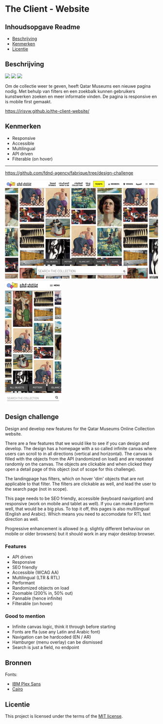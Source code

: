 # The Client - Website

## Inhoudsopgave Readme

  * [Beschrijving](#beschrijving)
  * [Kenmerken](#kenmerken)
  * [Licentie](#licentie)

## Beschrijving
<!-- In de Beschrijving staat hoe je project er uit ziet, hoe het werkt en wat je er mee kan. -->
<img src="https://github.com/user-attachments/assets/4b1ff198-586d-466f-b57a-109382b5b19f" width="595">
<img src="https://github.com/user-attachments/assets/859a293a-64b0-465e-9b90-7f6890e1d59e" height="430">
<img src="https://github.com/user-attachments/assets/3c69aa57-3e8e-49cc-9482-10096e864cb4" height="430">

Om de collectie weer te geven, heeft Qatar Museums een nieuwe pagina nodig. Met behulp van filters en een zoekbalk kunnen gebruikers kunstwerken zoeken en meer informatie vinden.
De pagina is responsive en is mobile first gemaakt.
<!-- Voeg een mooie poster visual toe 📸 -->
<!-- Voeg een link toe naar Github Pages 🌐-->
https://irisvw.github.io/the-client-website/

## Kenmerken
<!-- Bij Kenmerken staat welke technieken zijn gebruikt en hoe. Wat is de HTML structuur? Wat zijn de belangrijkste dingen in CSS? Wat is er met Javascript gedaan en hoe? Misschien heb je een framwork of library gebruikt? -->
- Responsive
- Accessible
- Multilingual
- API driven
- Filterable (on hover)


---
https://github.com/fdnd-agency/fabrique/tree/design-challenge

![design desktop](assets/img.png)
![design mobile](assets/img_1.png)

## Design challenge
Design and develop new features for the Qatar Museums Online Collection website.

There are a few features that we would like to see if you can design and develop. The design has a homepage with a so
called infinite canvas where users can scroll to in all directions (vertical and horizontal). The canvas is filled with
the objects from the API (randomized on load) and are repeated randomly on the canvas. The objects are clickable and when clicked they open 
a detail page of this object (out of scope for this challenge). 

The landingpage has filters, which on hover 'dim' objects that are not applicable to that filter. The filters are 
clickable as well, and lead the user to the search page (not in scope).

This page needs to be SEO friendly, accessible (keyboard navigation) and responsive (work on mobile and tablet as well).
If you can make it perform well, that would be a big plus.
To top it off, this pages is also multilingual (English and Arabic). Which means you need to accomodate for RTL text 
direction as well.

Progressive enhancement is allowed (e.g. slightly different behaviour on mobile or older browsers) but it should 
work in any major desktop browser.


### Features

- API driven
- Responsive
- SEO friendly
- Accessible (WCAG AA)
- Multilingual (LTR & RTL)
- Performant
- Randomized objects on load
- Zoomable (200% in, 50% out)
- Pannable (hence infinite)
- Filterable (on hover)

### Good to mention

- Infinite canvas logic, think it through before starting
- Fonts are ffa (use any Latin and Arabic font)
- Navigation can be hardcoded (EN / AR)
- Hamburger (menu overlay) can be dismissed
- Search is just a field, no endpoint

## Bronnen
Fonts:
- [IBM Plex Sans](https://fonts.google.com/specimen/IBM+Plex+Sans)
- [Cairo](https://fonts.google.com/specimen/Cairo)

## Licentie

This project is licensed under the terms of the [MIT license](./LICENSE).
